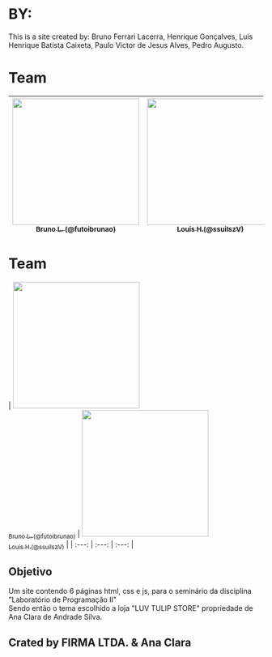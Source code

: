 # BY:
This is a site created by: Bruno Ferrari Lacerra, Henrique Gonçalves, Luis Henrique Batista Caixeta, Paulo Victor de Jesus Alves, Pedro Augusto.

# Team

| [<img src="https://avatars.githubusercontent.com/u/69050146?v=4" width=250><br><sub>Bruno L. (@futoibrunao)</sub>](https://github.com/futoibrunao) |  [<img src="https://avatars.githubusercontent.com/u/94133351?v=4" width=250><br><sub>Louis H.(@ssuilszV)</sub>](https://github.com/ssuilszV) |  [<img src="https://avatars.githubusercontent.com/u/68956174?v=4" width=250><br><sub>Paulo V.(@icantstopp)</sub>](https://github.com/icantstopp) |
| :---: | :---: | :---: |

# Team

| [<img src="https://avatars.githubusercontent.com/u/69050146?v=4" width=250><br><sub>Bruno L. (@futoibrunao)</sub>](https://github.com/futoibrunao) |  [<img src="https://avatars.githubusercontent.com/u/94133351?v=4" width=250><br><sub>Louis H.(@ssuilszV)</sub>](https://github.com/ssuilszV) |
| :---: | :---: | :---: |

## Objetivo

Um site contendo 6 páginas html, css e js, para o seminário da disciplina "Laboratório de Programação II" <br />
Sendo então o tema escolhido a loja "LUV TULIP STORE" propriedade de Ana Clara de Andrade Silva. <br />

## Crated by FIRMA LTDA. & Ana Clara
